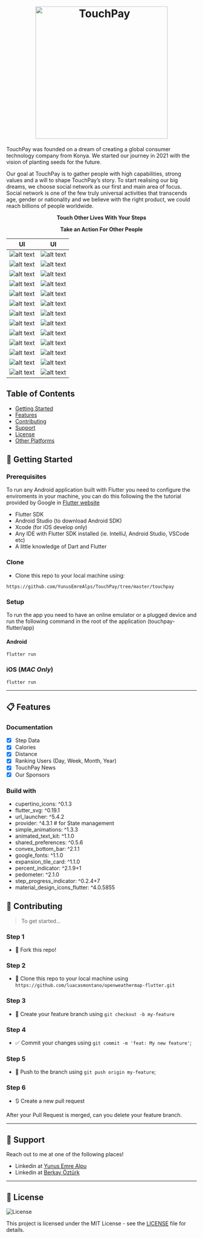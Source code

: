 <h1 align="center">
  <a href="https://github.com/YunusEmreAlps/TouchPay/tree/master/touchpay">
    <img alt="TouchPay" src="assets/images/touchpay1.png" width="350px" />
  </a>
</h1>

<p align="left">TouchPay was founded on a dream of creating a global consumer technology company from Konya. We started our journey in 2021 with the vision of planting seeds for the future.</p>

<p align="left">Our goal at TouchPay is to gather people with high capabilities, strong values and a will to shape TouchPay’s story. To start realising our big dreams, we choose social network as our first and main area of focus. Social network is one of the few truly universal activities that transcends age, gender or nationality and we believe with the right product, we could reach billions of people worldwide.</p>

<p align="center">
  <b>Touch Other Lives With Your Steps</b>
</p>

<p align="center">
  <b>Take an Action For Other People</b>
</p>

| UI  | UI |
| ------------- |:-------------:|
| ![alt text](https://github.com/YunusEmreAlps/TouchPay/blob/master/touchpay/ss/1.jpg) | ![alt text](https://github.com/YunusEmreAlps/TouchPay/blob/master/touchpay/ss/2.jpg) |
| ![alt text](https://github.com/YunusEmreAlps/TouchPay/blob/master/touchpay/ss/3.jpg) | ![alt text](https://github.com/YunusEmreAlps/TouchPay/blob/master/touchpay/ss/4.jpg) |
| ![alt text](https://github.com/YunusEmreAlps/TouchPay/blob/master/touchpay/ss/5.jpg) | ![alt text](https://github.com/YunusEmreAlps/TouchPay/blob/master/touchpay/ss/6.jpg) |
| ![alt text](https://github.com/YunusEmreAlps/TouchPay/blob/master/touchpay/ss/7.jpg) | ![alt text](https://github.com/YunusEmreAlps/TouchPay/blob/master/touchpay/ss/8.jpg) |
| ![alt text](https://github.com/YunusEmreAlps/TouchPay/blob/master/touchpay/ss/9.jpg) | ![alt text](https://github.com/YunusEmreAlps/TouchPay/blob/master/touchpay/ss/10.jpg) |
| ![alt text](https://github.com/YunusEmreAlps/TouchPay/blob/master/touchpay/ss/11.jpg) | ![alt text](https://github.com/YunusEmreAlps/TouchPay/blob/master/touchpay/ss/12.jpg) |
| ![alt text](https://github.com/YunusEmreAlps/TouchPay/blob/master/touchpay/ss/13.jpg) | ![alt text](https://github.com/YunusEmreAlps/TouchPay/blob/master/touchpay/ss/14.jpeg) |
| ![alt text](https://github.com/YunusEmreAlps/TouchPay/blob/master/touchpay/ss/15.jpeg) | ![alt text](https://github.com/YunusEmreAlps/TouchPay/blob/master/touchpay/ss/16.jpeg) |
| ![alt text](https://github.com/YunusEmreAlps/TouchPay/blob/master/touchpay/ss/17.jpeg) | ![alt text](https://github.com/YunusEmreAlps/TouchPay/blob/master/touchpay/ss/18.jpeg) |
| ![alt text](https://github.com/YunusEmreAlps/TouchPay/blob/master/touchpay/ss/19.jpeg) | ![alt text](https://github.com/YunusEmreAlps/TouchPay/blob/master/touchpay/ss/20.jpeg) |
| ![alt text](https://github.com/YunusEmreAlps/TouchPay/blob/master/touchpay/ss/21.jpeg) | ![alt text](https://github.com/YunusEmreAlps/TouchPay/blob/master/touchpay/ss/22.jpg) |
| ![alt text](https://github.com/YunusEmreAlps/TouchPay/blob/master/touchpay/ss/23.jpg) | ![alt text](https://github.com/YunusEmreAlps/TouchPay/blob/master/touchpay/ss/24.jpg) |
| ![alt text](https://github.com/YunusEmreAlps/TouchPay/blob/master/touchpay/ss/25.jpeg) | ![alt text](https://github.com/YunusEmreAlps/TouchPay/blob/master/touchpay/ss/26.jpg) |

## Table of Contents
<ul>
  <li><a href="#-getting-started">Getting Started</a></li>
  <li><a href="#-features">Features</a></li>
  <li><a href="#-contributing">Contributing</a></li>
  <li><a href="#-support">Support</a></li>
  <li><a href="#-license">License</a></li>
  <li><a href="#-other-platforms">Other Platforms</a></li>
</ul>

## 🚀 Getting Started

### Prerequisites

To run any Android application built with Flutter you need to configure the enviroments in your machine, you can do this following the the tutorial provided by Google in [Flutter website](https://flutter.dev/docs/get-started/install)

- Flutter SDK
- Android Studio (to download Android SDK)
- Xcode (for iOS develop only)
- Any IDE with Flutter SDK installed (ie. IntelliJ, Android Studio, VSCode etc)
- A little knowledge of Dart and Flutter

### Clone

- Clone this repo to your local machine using:

```
https://github.com/YunusEmreAlps/TouchPay/tree/master/touchpay
```

### Setup

To run the app you need to have an online emulator or a plugged device and run the following command in the root of the application (touchpay-flutter/app)

#### Android
```
flutter run
``` 
### iOS (_MAC Only_)

```
flutter run
``` 

---

## 📋 Features

### Documentation

- [x] Step Data
- [x] Calories
- [x] Distance
- [x] Ranking Users (Day, Week, Month, Year)
- [x] TouchPay News
- [x] Our Sponsors

### Build with
  - cupertino_icons: ^0.1.3
  - flutter_svg: ^0.19.1
  - url_launcher: ^5.4.2
  - provider: ^4.3.1 # for State management
  - simple_animations: ^1.3.3
  - animated_text_kit: ^1.1.0
  - shared_preferences: ^0.5.6
  - convex_bottom_bar: ^2.1.1
  - google_fonts: ^1.1.0
  - expansion_tile_card: ^1.1.0
  - percent_indicator: ^2.1.9+1
  - pedometer: ^2.1.0
  - step_progress_indicator: ^0.2.4+7
  - material_design_icons_flutter: ^4.0.5855

## 🤔 Contributing

> To get started...

### Step 1

- 🍴 Fork this repo!

### Step 2

- 👯 Clone this repo to your local machine using `https://github.com/luacasmontano/openweathermap-flutter.git`

### Step 3

- 🎋 Create your feature branch using `git checkout -b my-feature`

### Step 4

- ✅ Commit your changes using `git commit -m 'feat: My new feature'`;

### Step 5

- 📌 Push to the branch using `git push origin my-feature`;

### Step 6

- 🔃 Create a new pull request

After your Pull Request is merged, can you delete your feature branch.

---

## 📌 Support

Reach out to me at one of the following places!

- Linkedin at [Yunus Emre Alpu](https://www.linkedin.com/inyunus-emre-alpu-5b1496151)
- Linkedin at [Berkay Öztürk](https://www.linkedin.com/in/berkay-öztürk-0694a4208/)

---

## 📝 License

<img alt="License" src="https://img.shields.io/badge/license-MIT-%2304D361">

This project is licensed under the MIT License - see the [LICENSE](LICENSE) file for details.




